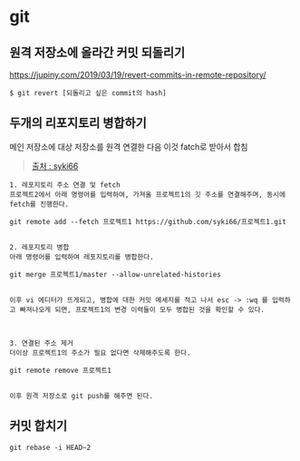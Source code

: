 # git

## 원격 저장소에 올라간 커밋 되돌리기

https://jupiny.com/2019/03/19/revert-commits-in-remote-repository/

`$ git revert [되돌리고 싶은 commit의 hash]`

## 두개의 리포지토리 병합하기

메인 저장소에 대상 저장소를 원격 연결한 다음 이것 fatch로 받아서 합침

> [출처 : syki66](https://syki66.github.io/blog/2020/09/07/merge-repos.html)

```text
1. 레포지토리 주소 연결 및 fetch
프로젝트2에서 아래 명령어를 입력하여, 가져올 프로젝트1의 깃 주소를 연결해주며, 동시에 fetch를 진행한다.

git remote add --fetch 프로젝트1 https://github.com/syki66/프로젝트1.git


2. 레포지토리 병합
아래 명령어를 입력하여 레포지토리를 병합한다.

git merge 프로젝트1/master --allow-unrelated-histories


이후 vi 에디터가 뜨게되고, 병합에 대한 커밋 메세지를 적고 나서 esc -> :wq 를 입력하고 빠져나오게 되면, 프로젝트1의 변경 이력들이 모두 병합된 것을 확인할 수 있다.



3. 연결된 주소 제거
더이상 프로젝트1의 주소가 필요 없다면 삭제해주도록 한다.

git remote remove 프로젝트1


이후 원격 저장소로 git push를 해주면 된다.
```

## 커밋 합치기

```
git rebase -i HEAD~2
```
